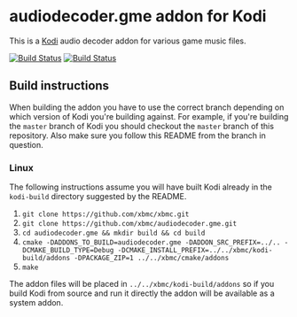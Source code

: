# audiodecoder.gme addon for Kodi

This is a [Kodi](http://kodi.tv) audio decoder addon for various game music files.

[![Build Status](https://travis-ci.org/xbmc/audiodecoder.gme.svg?branch=master)](https://travis-ci.org/xbmc/audiodecoder.gme)
[![Build Status](https://ci.appveyor.com/api/projects/status/github/xbmc/audiodecoder.gme?svg=true)](https://ci.appveyor.com/project/xbmc/audiodecoder-gme)

## Build instructions

When building the addon you have to use the correct branch depending on which version of Kodi you're building against. 
For example, if you're building the `master` branch of Kodi you should checkout the `master` branch of this repository. 
Also make sure you follow this README from the branch in question.

### Linux

The following instructions assume you will have built Kodi already in the `kodi-build` directory 
suggested by the README.

1. `git clone https://github.com/xbmc/xbmc.git`
2. `git clone https://github.com/xbmc/audiodecoder.gme.git`
3. `cd audiodecoder.gme && mkdir build && cd build`
4. `cmake -DADDONS_TO_BUILD=audiodecoder.gme -DADDON_SRC_PREFIX=../.. -DCMAKE_BUILD_TYPE=Debug -DCMAKE_INSTALL_PREFIX=../../xbmc/kodi-build/addons -DPACKAGE_ZIP=1 ../../xbmc/cmake/addons`
5. `make`

The addon files will be placed in `../../xbmc/kodi-build/addons` so if you build Kodi from source and run it directly 
the addon will be available as a system addon.
